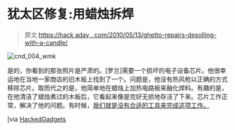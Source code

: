 # 犹太区修复:用蜡烛拆焊

> 原文:[https://hack aday . com/2010/05/13/ghetto-repairs-desolling-with-a-candle/](https://hackaday.com/2010/05/13/ghetto-repairs-desoldering-with-a-candle/)

![](../Images/f1f8cfdabfb8e6c796ec2b1f9b3ae038.png "cnd_004_wmk")

是的，你看到的那张照片是严肃的。[罗兰]需要一个损坏的电子设备芯片。他很幸运地在当地一家商店的旧木板上找到了一个。问题是，他没有热风枪以正确的方式移除芯片。取而代之的是，他简单地在蜡烛上加热电路板来融化焊料。有趣的是，在他清洁了蜡烛煮过的木板后，它看起来像是完好无损地存活了下来。芯片工作正常，解决了他的问题。有时候，[我们就是没有合适的工具来完成这项工作。](http://hackaday.com/2009/05/31/ghetto-electronics-repair/)

[via [HackedGadgets](http://hackedgadgets.com/2010/05/12/desoldering-an-smd-ic-with-a-candle/)